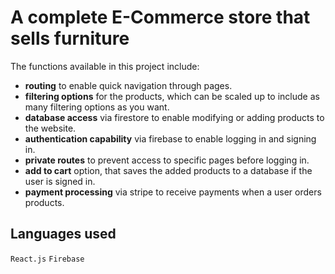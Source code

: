 # A complete E-Commerce store that sells furniture 

The functions available in this project include:

- **routing** to enable quick navigation through pages.
- **filtering options** for the products, which can be scaled up to include as many filtering options as you want.
- **database access** via firestore to enable modifying or adding products to the website. 
- **authentication capability** via firebase to enable logging in and signing in.
- **private routes** to prevent access to specific pages before logging in.
- **add to cart** option, that saves the added products to a database if the user is signed in.
- **payment processing** via stripe to receive payments when a user orders products.

## Languages used
`React.js`
`Firebase`